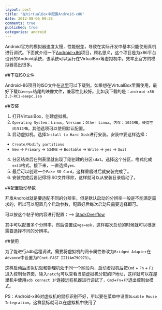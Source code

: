 ```yaml
---
layout: post
title: "在VirtualBox中配置Android-x86"
date: 2012-08-06 09:38
comments: true
published: true
categories: android
---
```

Android官方的模拟器速度太慢，性能很差，导致在实际开发中基本只能使用真机进行调试。下面就介绍一下[Android-x86](http://www.android-x86.org/)项目，顾名思义，这个项目是为x86平台设计的Android系统，该系统可以运行在VirtualBox等虚拟机中。效率比官方的模拟器高出很多。

##下载ISO文件

Android-86项目的ISO文件在[这里](http://www.android-x86.org/download)可以下载到。如果想在VirtualBox里面使用，最好下载以`eeepc`结尾的映像文件，兼容性比较好。比如我下载的是：`android-x86-2.3-RC1-eeepc.iso`

##安装

1. 打开VirtualBox，创建虚拟机。
2. `Operating System`：`Linux`，`Version`：`Other Linux`。`内存`：`1024MB`，`硬盘空间`:`512MB`，其他选项可以使用默认配置。
3. 启动虚拟机。选择`Install to Hard Disk`进行安装。安装中要这样选择：
* `Create/Modify partitions`
* `New` -> `Primary` -> `534MB` -> `Bootable` -> `Write` -> `yes` -> `Quit`
4. 分区结束后在列表里就出现了刚创建的分区`sda1`。选择这个分区，格式化成`ext3`格式。接下来，一直选择`yes`.
5. 最后可以创建一个`Fake SD Card`，这样重启过后就安装完成了。
6. 安装完成后要记得将ISO文件移除，这样就可以从安装目录启动了。

##配置启动参数

开发Android就是要适配不同的分辨率，但是默认启动的分辨率一般是不能满足需求的，所以可以配置几个启动参数，配置好后每次启动只需要选择即可。

可以按这个帖子的内容进行配置：--> [StackOverflow](http://stackoverflow.com/a/8273560/401406)

其中可以配置多个分辨率，然后设置成`vga=ask`，这样每次启动的时候就可以根据需要选择不同的分辨率。

##使用

为了能进行adb远程调试，需要将虚拟机的网卡属性修改为`Bridged Adapter`在`Advance`中设置为`PCnet-FAST III(Am79C973)`。

这样启动后虚拟机就和物理机处于同一个网段内，启动虚拟机后按`Cmd` + `Fn` + `F1`进入控制台界面，输入`netcfg`可以查看当前虚拟机分配的IP地址，这样就可以在屋里机中使用`adb connect IP`连接远程机器进行调试了，`Cmd`+`Fn`+`F7`退出控制台模式。

PS：Android-x86对虚拟机的鼠标识别不好，所以要在菜单中设置`Disable Mouse Integration`，这样鼠标就可以在虚拟机中使用了